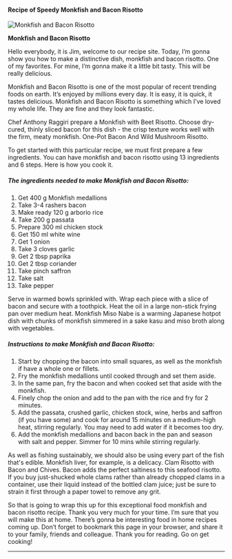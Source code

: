             

#### Recipe of Speedy Monkfish and Bacon Risotto

![Monkfish and Bacon Risotto](https://img-global.cpcdn.com/recipes/39edb3cae57ecdcb/751x532cq70/monkfish-and-bacon-risotto-recipe-main-photo.jpg)

**Monkfish and Bacon Risotto**

Hello everybody, it is Jim, welcome to our recipe site. Today, I’m gonna show you how to make a distinctive dish, monkfish and bacon risotto. One of my favorites. For mine, I’m gonna make it a little bit tasty. This will be really delicious.

Monkfish and Bacon Risotto is one of the most popular of recent trending foods on earth. It’s enjoyed by millions every day. It is easy, it is quick, it tastes delicious. Monkfish and Bacon Risotto is something which I’ve loved my whole life. They are fine and they look fantastic.

Chef Anthony Raggiri prepare a Monkfish with Beet Risotto. Choose dry-cured, thinly sliced bacon for this dish - the crisp texture works well with the firm, meaty monkfish. One-Pot Bacon And Wild Mushroom Risotto.

To get started with this particular recipe, we must first prepare a few ingredients. You can have monkfish and bacon risotto using 13 ingredients and 6 steps. Here is how you cook it.

##### The ingredients needed to make Monkfish and Bacon Risotto:

1.  Get 400 g Monkfish medallions
2.  Take 3-4 rashers bacon
3.  Make ready 120 g arborio rice
4.  Take 200 g passata
5.  Prepare 300 ml chicken stock
6.  Get 150 ml white wine
7.  Get 1 onion
8.  Take 3 cloves garlic
9.  Get 2 tbsp paprika
10.  Get 2 tbsp coriander
11.  Take pinch saffron
12.  Take salt
13.  Take pepper

Serve in warmed bowls sprinkled with. Wrap each piece with a slice of bacon and secure with a toothpick. Heat the oil in a large non-stick frying pan over medium heat. Monkfish Miso Nabe is a warming Japanese hotpot dish with chunks of monkfish simmered in a sake kasu and miso broth along with vegetables.

##### Instructions to make Monkfish and Bacon Risotto:

1.  Start by chopping the bacon into small squares, as well as the monkfish if have a whole one or fillets.
2.  Fry the monkfish medallions until cooked through and set them aside.
3.  In the same pan, fry the bacon and when cooked set that aside with the monkfish.
4.  Finely chop the onion and add to the pan with the rice and fry for 2 minutes.
5.  Add the passata, crushed garlic, chicken stock, wine, herbs and saffron (if you have some) and cook for around 15 minutes on a medium-high heat, stirring regularly. You may need to add water if it becomes too dry.
6.  Add the monkfish medallions and bacon back in the pan and season with salt and pepper. Simmer for 10 mins while stirring regularly.

As well as fishing sustainably, we should also be using every part of the fish that's edible. Monkfish liver, for example, is a delicacy. Clam Risotto with Bacon and Chives. Bacon adds the perfect saltiness to this seafood risotto. If you buy just-shucked whole clams rather than already chopped clams in a container, use their liquid instead of the bottled clam juice; just be sure to strain it first through a paper towel to remove any grit.

So that is going to wrap this up for this exceptional food monkfish and bacon risotto recipe. Thank you very much for your time. I’m sure that you will make this at home. There’s gonna be interesting food in home recipes coming up. Don’t forget to bookmark this page in your browser, and share it to your family, friends and colleague. Thank you for reading. Go on get cooking!

* * *